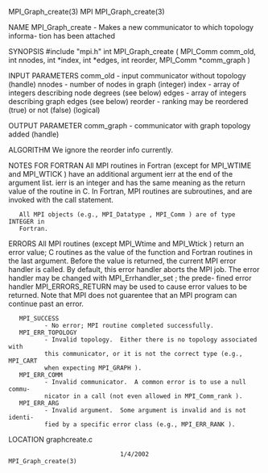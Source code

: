 MPI_Graph_create(3)                   MPI                  MPI_Graph_create(3)



NAME
       MPI_Graph_create -  Makes a new communicator to which topology informa-
       tion has been attached

SYNOPSIS
       #include "mpi.h"
       int MPI_Graph_create ( MPI_Comm comm_old, int nnodes, int *index, int *edges,
                             int reorder, MPI_Comm *comm_graph )

INPUT PARAMETERS
       comm_old
              - input communicator without topology (handle)
       nnodes - number of nodes in graph (integer)
       index  - array of integers describing node degrees (see below)
       edges  - array of integers describing graph edges (see below)
       reorder
              - ranking may be reordered (true) or not (false) (logical)


OUTPUT PARAMETER
       comm_graph
              - communicator with graph topology added (handle)


ALGORITHM
       We ignore the reorder info currently.


NOTES FOR FORTRAN
       All MPI routines in Fortran (except for MPI_WTIME and MPI_WTICK )  have
       an  additional  argument ierr at the end of the argument list.  ierr is
       an integer and has the same meaning as the return value of the  routine
       in  C.   In Fortran, MPI routines are subroutines, and are invoked with
       the call statement.

       All MPI objects (e.g., MPI_Datatype , MPI_Comm ) are of type INTEGER in
       Fortran.


ERRORS
       All  MPI  routines  (except  MPI_Wtime  and MPI_Wtick ) return an error
       value; C routines as the value of the function and Fortran routines  in
       the last argument.  Before the value is returned, the current MPI error
       handler is called.  By default, this error handler aborts the MPI  job.
       The  error  handler may be changed with MPI_Errhandler_set ; the prede-
       fined error handler MPI_ERRORS_RETURN may be used to cause error values
       to  be  returned.  Note that MPI does not guarentee that an MPI program
       can continue past an error.

       MPI_SUCCESS
              - No error; MPI routine completed successfully.
       MPI_ERR_TOPOLOGY
              - Invalid topology.  Either there is no topology associated with
              this communicator, or it is not the correct type (e.g., MPI_CART
              when expecting MPI_GRAPH ).
       MPI_ERR_COMM
              - Invalid communicator.  A common error is to use a null  commu-
              nicator in a call (not even allowed in MPI_Comm_rank ).
       MPI_ERR_ARG
              - Invalid argument.  Some argument is invalid and is not identi-
              fied by a specific error class (e.g., MPI_ERR_RANK ).

LOCATION
       graphcreate.c



                                   1/4/2002                MPI_Graph_create(3)
